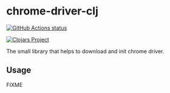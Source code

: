 # chrome-driver-clj

<p align="left">
  <a href="https://github.com/olecve/chrome-driver-clj/actions">
    <img alt="GitHub Actions status" src="https://github.com/olecve/chrome-driver-clj/workflows/Clojure%20CI/badge.svg">
  </a>
</p>

[![Clojars Project](https://img.shields.io/clojars/v/chrome-driver-clj.svg)](https://clojars.org/chrome-driver-clj)

The small library that helps to download and init chrome driver.

## Usage

FIXME
